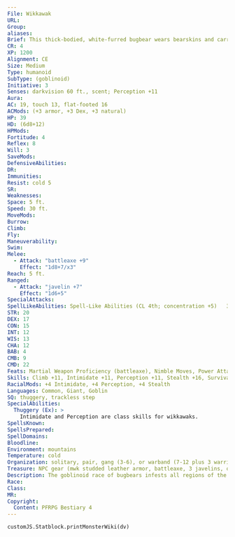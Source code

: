 ```yaml
---
File: Wikkawak
URL: 
Group: 
aliases: 
Brief: This thick-bodied, white-furred bugbear wears bearskins and carries an axe made of ice and bone.
CR: 4
XP: 1200
Alignment: CE
Size: Medium
Type: humanoid
SubType: (goblinoid)
Initiative: 3
Senses: darkvision 60 ft., scent; Perception +11
Aura: 
AC: 19, touch 13, flat-footed 16
ACMods: (+3 armor, +3 Dex, +3 natural)
HP: 39
HD: (6d8+12)
HPMods: 
Fortitude: 4
Reflex: 8
Will: 3
SaveMods: 
DefensiveAbilities: 
DR: 
Immunities: 
Resist: cold 5
SR: 
Weaknesses: 
Space: 5 ft.
Speed: 30 ft.
MoveMods: 
Burrow: 
Climb: 
Fly: 
Maneuverability: 
Swim: 
Melee: 
  - Attack: "battleaxe +9"
    Effect: "1d8+7/x3"
Reach: 5 ft.
Ranged: 
  - Attack: "javelin +7"
    Effect: "1d6+5"
SpecialAttacks: 
SpellLikeAbilities: Spell-Like Abilities (CL 4th; concentration +5)   3/day-quench
STR: 20
DEX: 17
CON: 15
INT: 12
WIS: 13
CHA: 12
BAB: 4
CMB: 9
CMD: 22
Feats: Martial Weapon Proficiency (battleaxe), Nimble Moves, Power Attack
Skills: Climb +11, Intimidate +11, Perception +11, Stealth +16, Survival +7
RacialMods: +4 Intimidate, +4 Perception, +4 Stealth
Languages: Common, Giant, Goblin
SQ: thuggery, trackless step
SpecialAbilities:
  Thuggery (Ex): >
    Intimidate and Perception are class skills for wikkawaks.
SpellsKnown: 
SpellsPrepared: 
SpellDomains: 
Bloodline: 
Environment: mountains
Temperature: cold
Organization: solitary, pair, gang (3-6), or warband (7-12 plus 3 warriors of 1st level and 1 chieftain of 3rd-5th level)
Treasure: NPC gear (mwk studded leather armor, battleaxe, 3 javelins, other treasure)
Description: The goblinoid race of bugbears infests all regions of the world, and these cruel creatures have adapted to the various climes where they make their homes. In the icy wastes, a race of albino bugbears called wikkawaks stalk the windswept glaciers and frozen mountaintops. Well adapted to the cold, wikkawaks are masters of stealth and arctic survival, and they have the ability to quell lanterns, torches, and campfires with a thought. Wikkawaks leave no trail in even the heaviest of snows, though salt sprinkled on snow can supposedly reveal a wikkawak's tracks. Of course, by the time one has discovered a wikkawak's trail, it could already be too late.  Like most bugbears, wikkawaks normally lead a solitary existence, preying on isolated settlers and hunters like pale arctic serial killers. Their powerful noses can sniff out a humanoid or animal over great distances. The rank smell of fear is a powerful stimulant to wikkawaks, and an individual wikkawak hunter might stalk and terrorize a potential victim for several nights, "steeping" its prey in dread and terror before finally pouncing. Wikkawaks consider humanoid flesh a great delicacy, and one might freeze a dead humanoid in a remote area, only to return to its grisly cache again and again to savor the taste of the victim for weeks on end. Wikkawaks enjoy keeping mementos of their victims, and prefer fingers as trophies. Wikkawaks occasionally congregate in larger groups, either to find mates or to better terrorize a large settlement. Wikkawak pairings seldom last longer than a winter, and young wikkawaks are pushed out into the cold to fend for themselves as soon as they've grown their fur. Wikkawaks don't enjoy the company of other goblinoids, and are just as likely to kill and eat a tribe of snow goblins as they are to rule their lesser kin. A wikkawak is covered in a thick pelt of insulating white fur, and its beady eyes are a dead white color. A typical wikkawak stands just over 7 feet tall and weighs around 450 pounds.
Race: 
Class: 
MR: 
Copyright:
  Content: PFRPG Bestiary 4
---
```

```dataviewjs
customJS.Statblock.printMonsterWiki(dv)
```
